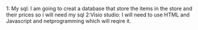 1: My sql: I am going to creat a database that store the items in the store and their prices so i will need my sql
2:Visio studio: I will need to use HTML and Javascript and netprogramming which will reqire it.

